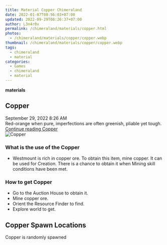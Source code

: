 ```yaml
---
title: Material Copper Chimeraland
date: 2022-01-07T08:56:03+07:00
updated: 2022-09-29T08:26:37+07:00
author: L3n4r0x
permalink: /chimeraland/materials/copper.html
photos:
  - /chimeraland/materials/copper/copper.webp
thumbnail: /chimeraland/materials/copper/copper.webp
tags:
  - chimeraland
  - material
categories:
  - Games
  - chimeraland
  - material
---
```


<section id="bootstrap-wrapper">
  <link
    rel="stylesheet"
    href="https://rawcdn.githack.com/dimaslanjaka/Web-Manajemen/870a349/css/bootstrap-5-3-0-alpha3-wrapper.css"
  />
  <div
    class="row g-0 border rounded overflow-hidden flex-md-row mb-4 shadow-sm position-relative"
  >
    <div class="col p-4 d-flex flex-column position-static">
      <strong class="d-inline-block mb-2 text-success">materials</strong>
      <h2 class="mb-0">Copper</h2>
      <div class="mb-1 text-muted">September 29, 2022 8:26 AM</div>
      <div class="mb-2 border p-1">
        Red-orange when pure, imperfections are often greenish, pliable yet
        tough.
      </div>
      <a
        href="/chimeraland/materials/copper.html"
        class="stretched-link d-none text-primary"
        >Continue reading Copper</a
      >
    </div>
    <div class="col-auto d-none d-lg-block">
      <img src="/chimeraland/materials/copper/copper.webp" alt="Copper" />
    </div>
  </div>
  <div class="row">
    <div class="col-lg-6 col-12 mb-2">
      <div class="card bg-dark text-light">
        <div class="card-body">
          <h3 class="card-title">What is the use of the Copper</h3>
          <div class="card-text">
            <ul>
              <li>
                Westmount is rich in copper ore. To obtain this item, mine
                copper. It can be used for Creation. There is a chance to obtain
                it when Mining skill conditions have been met.
              </li>
            </ul>
          </div>
        </div>
      </div>
    </div>
    <div class="col-lg-6 col-12 mb-2">
      <div class="card bg-dark text-light">
        <div class="card-body">
          <h3 class="card-title">How to get Copper</h3>
          <div class="card-text">
            <ul>
              <li>Go to the Auction House to obtain it.</li>
              <li>Mine copper ore.</li>
              <li>Orient the Resource Finder to find.</li>
              <li>Explore world to get.</li>
            </ul>
          </div>
        </div>
      </div>
    </div>
    <div class="col-12 mb-2">
      <h2>Copper Spawn Locations</h2>
      <p>Copper is randomly spawned</p>
    </div>
  </div>
</section>